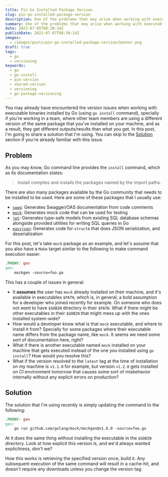 ```yaml
---
title: Pin Go Installed Package Version
slug: pin-go-installed-package-version
description: One of the problems that may arise when working with executables installed by Go is difference in versions. In this post, I'm going to share a solution that I use to resolve this issue.
summary: One of the problems that may arise when working with executables installed by Go is difference in versions. In this post, I'm going to share a solution that I use to resolve this issue.
date: 2023-07-05T08:30:14Z
publishDate: 2023-07-07T08:30:14Z
images:
  - /images/posts/pin-go-installed-package-version/banner.png
draft: true
tags:
  - go
  - versioning
keywords:
  - go
  - go-install
  - pin-version
  - shared-version
  - versioning
  - go-package-versioning
---
```


You may already have encountered the version issues when working with executable binaries installed by Go (using `go install` command), specially if you're working in a team, where other team members are using a different version of the same package that you've installed on your machine, and as a result, they get different outputs/results than what you get. In this post, I'm going to share a solution that I'm using. You can skip to the [Solution](#solution) section if you're already familiar with this issue.

## Problem

As you may know, Go command line provides the `install` command, which as its documentation states:

> Install compiles and installs the packages named by the import paths.

There are also many packages available by the Go community that needs to be installed to be used. Here are some of these packages that I usually use:

- [`swag`](https://github.com/swaggo/swag/): Generates Swagger/OAS documentation from code comments
- [`mock`](https://github.com/golang/mock): Generates mock code that can be used for testing
- [`jet`](https://github.com/go-jet/jet): Generates type-safe models from existing SQL database schemas alongside provided utilities for writing SQL queries in Go
- [`easyjson`](https://github.com/mailru/easyjson): Generates code for `struct`s that does JSON serialization, and deserialization

For this post, let's take `mock` package as an example, and let's assume that you also have a `Make` target similar to the following to make command execution easier:

```makefile
.PHONY: gen
gen:
	mockgen -source=foo.go
```

This has a couple of issues in general:

- It **assumes** the user has `mock` already installed on their machine, and it's available in executables `$PATH`, which is, in general, a bold assumption for a developer who joined recently for example. On someone who does not _want_ to have `$GOBIN` directory in their `$PATH`. What if there might be other executables in their `$GOBIN` that might mess up with the ones installed system-wide?
- How would a developer know what is that `mock` executable, and where to install it from? Specially for some packages where their executable name differs from the package name, like `mock`. It seems we need some sort of documentation here, right?
- What if there is another executable named `mock` installed on your machine that gets executed instead of the one you installed using `go install`? How would you resolve this?
- What if the version resolved to the `latest` tag at the time of installation on my machine is `v1.1.0` for example, but version `v1.2.0` gets installed on CI environment tomorrow that causes some sort of misbehavior internally without any explicit errors on production?

## Solution

The solution that I'm using recently is simply updating the command to the following:

```makefile
.PHONY: gen
gen:
	go run github.com/golang/mock/mockgen@v1.6.0 -source=foo.go
```

At it does the same thing without installing the executable in the `$GOBIN` directory. Look at how explicit this version is, and we'd always wanted explicitness, don't we?

How this works is retrieving the specified version once, build it. Any subsequent execution of the same command will result in a cache-hit, and doesn't require any downloads unless you change the version tag.

